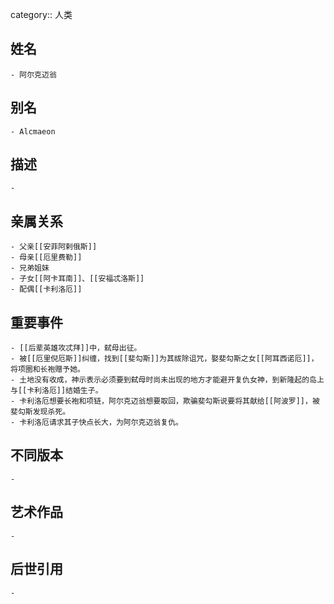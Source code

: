 category:: 人类
## 姓名
	- 阿尔克迈翁
## 别名
	- Alcmaeon
## 描述
	-
## 亲属关系
	- 父亲[[安菲阿剌俄斯]]
	- 母亲[[厄里费勒]]
	- 兄弟姐妹
	- 子女[[阿卡耳南]]、[[安福忒洛斯]]
	- 配偶[[卡利洛厄]]
## 重要事件
	- [[后辈英雄攻忒拜]]中，弑母出征。
	- 被[[厄里倪厄斯]]纠缠，找到[[斐勾斯]]为其祓除诅咒，娶斐勾斯之女[[阿耳西诺厄]]，将项圈和长袍赠予她。
	- 土地没有收成，神示表示必须要到弑母时尚未出现的地方才能避开复仇女神，到新隆起的岛上与[[卡利洛厄]]结婚生子。
	- 卡利洛厄想要长袍和项链，阿尔克迈翁想要取回，欺骗斐勾斯说要将其献给[[阿波罗]]，被斐勾斯发现杀死。
	- 卡利洛厄请求其子快点长大，为阿尔克迈翁复仇。
## 不同版本
	-
## 艺术作品
	-
## 后世引用
	-
